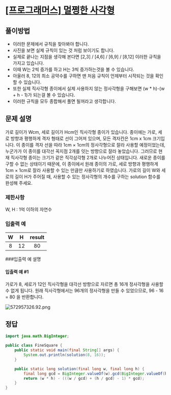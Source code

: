# [\[프로그래머스\] 멀쩡한 사각형](https://programmers.co.kr/learn/courses/30/lessons/62048)

## 풀이방법
- 이러한 문제에서 규칙을 찾아봐야 합니다.
- 사진을 보면 실제 규칙이 있는 것 처럼 보이기도 합니다.
- 실제로 끝나는 지점을 생각해 본다면 [2,3] / [4,6] / [6,9] / [8,12] 이러한 규칙을 가지고 있습니다.
- 이때 W는 2씩 증가를 하고 H는 3씩 증가하는것을 볼 수 있습니다.
- 아울러 8, 12의 최소 공약수를 구하면 맨 처음 규칙이 언제부터 시작되는 것을 확인할 수 있습니다.
- 또한 실제 직사각형 종이에서 실제 사용하지 않는 정사각형을 구해보면 (w * h)-(w + h - 1)가 되는걸 볼 수 있습니다.
- 이러한 규칙을 모두 종합해서 풀면 될꺼라고 생각합니다.

## 문제 설명
가로 길이가 Wcm, 세로 길이가 Hcm인 직사각형 종이가 있습니다. 종이에는 가로, 세로 방향과 평행하게 격자 형태로 선이 그어져 있으며, 모든 격자칸은 1cm x 1cm 크기입니다. 이 종이를 격자 선을 따라 1cm × 1cm의 정사각형으로 잘라 사용할 예정이었는데, 누군가가 이 종이를 대각선 꼭지점 2개를 잇는 방향으로 잘라 놓았습니다. 그러므로 현재 직사각형 종이는 크기가 같은 직각삼각형 2개로 나누어진 상태입니다. 새로운 종이를 구할 수 없는 상태이기 때문에, 이 종이에서 원래 종이의 가로, 세로 방향과 평행하게 1cm × 1cm로 잘라 사용할 수 있는 만큼만 사용하기로 하였습니다.
가로의 길이 W와 세로의 길이 H가 주어질 때, 사용할 수 있는 정사각형의 개수를 구하는 solution 함수를 완성해 주세요.

### 제한사항
W, H : 1억 이하의 자연수

### 입출력 예
W | H | result
:---: | :---: | :---:
8 | 12 | 80

###입출력 예 설명
#### 입출력 예 #1
가로가 8, 세로가 12인 직사각형을 대각선 방향으로 자르면 총 16개 정사각형을 사용할 수 없게 됩니다. 원래 직사각형에서는 96개의 정사각형을 만들 수 있었으므로, 96 - 16 = 80 을 반환합니다.

![572957326.92.png](https://grepp-programmers.s3.amazonaws.com/files/production/ee895b2cd9/567420db-20f4-4064-afc3-af54c4a46016.png)

## 정답

```java
import java.math.BigInteger;

public class FineSquare {
    public static void main(final String[] args) {
        System.out.println(solution(8, 16));
    }

    public static long solution(final long w, final long h) {
        final long gcd = BigInteger.valueOf(w).gcd(BigInteger.valueOf(h)).longValue();
        return (w * h) - (((w / gcd) + (h / gcd) - 1) * gcd);
    }
}

```
